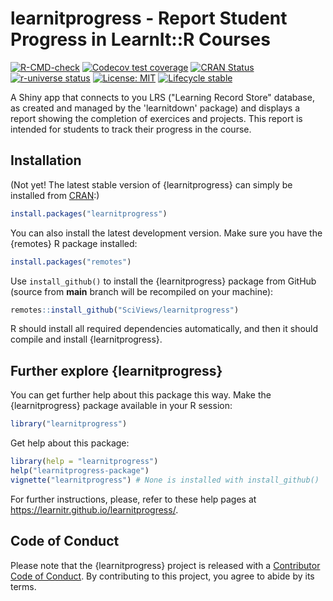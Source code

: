# learnitprogress - Report Student Progress in LearnIt::R Courses

<!-- badges: start -->

[![R-CMD-check](https://github.com/learnitr/learnitprogress/actions/workflows/R-CMD-check.yaml/badge.svg)](https://github.com/learnitr/learnitprogress/actions/workflows/R-CMD-check.yaml)
[![Codecov test coverage](https://img.shields.io/codecov/c/github/learnitr/learnitprogress/main.svg)](https://codecov.io/github/learnitr/learnitprogress?branch=main)
[![CRAN Status](https://www.r-pkg.org/badges/version/learnitprogress)](https://cran.r-project.org/package=learnitprogress)
[![r-universe status](https://learnitr.r-universe.dev/badges/learnitprogress)](https://learnitr.r-universe.dev/learnitprogress)
[![License: MIT](https://img.shields.io/badge/License-MIT-yellow.svg)](https://opensource.org/licenses/MIT)
[![Lifecycle stable](https://img.shields.io/badge/lifecycle-stable-brightgreen.svg)](https://lifecycle.r-lib.org/articles/stages.html#stable)

<!-- badges: end -->

A Shiny app that connects to you LRS ("Learning Record Store" database, as created and managed by the 'learnitdown' package) and displays a report showing the completion of exercices and projects. This report is intended for students to track their progress in the course.

## Installation

(Not yet! The latest stable version of {learnitprogress} can simply be installed from [CRAN](http://cran.r-project.org):)

``` r
install.packages("learnitprogress")
```

You can also install the latest development version. Make sure you have the {remotes} R package installed:

``` r
install.packages("remotes")
```

Use `install_github()` to install the {learnitprogress} package from GitHub (source from **main** branch will be recompiled on your machine):

``` r
remotes::install_github("SciViews/learnitprogress")
```

R should install all required dependencies automatically, and then it should compile and install {learnitprogress}.

## Further explore {learnitprogress}

You can get further help about this package this way. Make the {learnitprogress} package available in your R session:

``` r
library("learnitprogress")
```

Get help about this package:

``` r
library(help = "learnitprogress")
help("learnitprogress-package")
vignette("learnitprogress") # None is installed with install_github()
```

For further instructions, please, refer to these help pages at <https://learnitr.github.io/learnitprogress/>.

## Code of Conduct

Please note that the {learnitprogress} project is released with a [Contributor Code of Conduct](CODE_OF_CONDUCT.md). By contributing to this project, you agree to abide by its terms.
